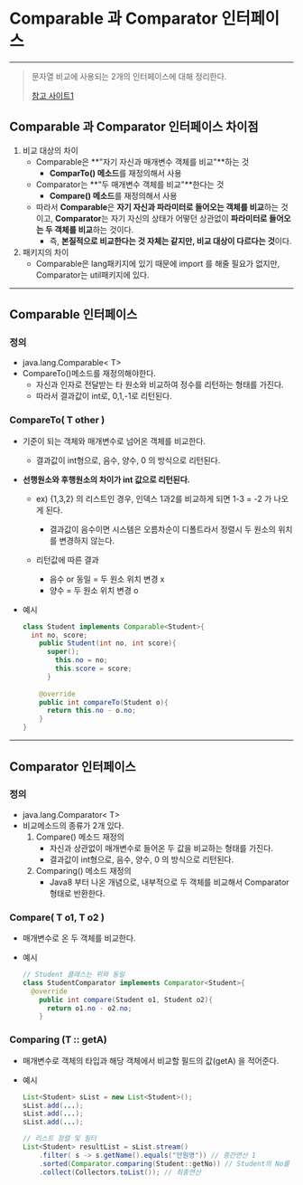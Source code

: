 # Comparable 과 Comparator 인터페이스 

---

>문자열 비교에 사용되는 2개의 인터페이스에 대해 정리한다. 
>
>[참고 사이트1](https://st-lab.tistory.com/243)

## Comparable 과 Comparator 인터페이스 차이점 

1. 비교 대상의 차이 
   - Comparable은 **"자기 자신과 매개변수 객체를 비교"**하는 것 
     - **ComparTo() 메소드**를 재정의해서 사용
   - Comparator는 **"두 매개변수 객체를 비교"**한다는 것
     - **Compare() 메소드**를 재정의해서 사용
   - 따라서 **Comparable**은 **자기 자신과 파라미터로 들어오는 객체를 비교**하는 것이고, **Comparator**는 자기 자신의 상태가 어떻던 상관없이 **파라미터로 들어오는 두 객체를 비교**하는 것이다. 
     - 즉, **본질적으로 비교한다는 것 자체는 같지만, 비교 대상이 다르다는 것**이다.
2. 패키지의 차이 
   - Comparable은 lang패키지에 있기 때문에 import 를 해줄 필요가 없지만, Comparator는 util패키지에 있다.

---

## Comparable 인터페이스 

### 정의

- java.lang.Comparable< T> 
- CompareTo()메소드를 재정의해야한다.
  - 자신과 인자로 전달받는 타 원소와 비교하여 정수를 리턴하는 형태를 가진다.
  - 따라서 결과값이 int로, 0,1,-1로 리턴된다. 


### CompareTo( T other )

- 기준이 되는 객체와 매개변수로 넘어온 객체를 비교한다.

  - 결과값이 int형으로, 음수, 양수, 0 의 방식으로 리턴된다. 

- **선행원소와 후행원소의 차이가 int 값으로 리턴된다.** 

  - ex) {1,3,2} 의 리스트인 경우, 인덱스 1과2를 비교하게 되면 1-3 = -2 가 나오게 된다.
    - 결과값이 음수이면 시스템은 오름차순이 디폴트라서 정렬시 두 원소의 위치를 변경하지 않는다. 

  - 리턴값에 따른 결과
    - 음수 or 동일 = 두 원소 위치 변경 x 
    - 양수 = 두 원소 위치 변경 o

- 예시

  ```java
  class Student implements Comparable<Student>{
  	int no, score;
      public Student(int no, int score){
      	super();
          this.no = no;
          this.score = score;
     	}
      
      @override
      public int compareTo(Student o){
      	return this.no - o.no;
      }
  }
  ```

  

---

## Comparator 인터페이스 

### 정의

- java.lang.Comparator< T> 
- 비교메소드의 종류가 2개 있다.
  1. Compare() 메소드 재정의
     - 자신과 상관없이 매개변수로 들어온 두 값을 비교하는 형태를 가진다. 
     - 결과값이 int형으로, 음수, 양수, 0 의 방식으로 리턴된다. 
  2. Comparing() 메소드 재정의
     - Java8 부터 나온 개념으로, 내부적으로 두 객체를 비교해서 Comparator 형태로 반환한다.

### Compare( T o1, T o2 )

- 매개변수로 온 두 객체를 비교한다.

- 예시

  ```java
  // Student 클래스는 위와 동일 
  class StudentComparator implements Comparator<Student>{
  	@override
      public int compare(Student o1, Student o2){
      	return o1.no - o2.no;
      }    
  ```

### Comparing (T :: getA)

- 매개변수로 객체의 타입과 해당 객체에서 비교할 필드의 값(getA) 을 적어준다.

- 예시

  ```java
  List<Student> sList = new List<Student>();
  sList.add(...);
  sList.add(...);
  sList.add(...);
  
  // 리스트 정렬 및 필터
  List<Student> resultList = sList.stream()
      .filter( s -> s.getName().equals("안원영")) // 중간연산 1
      .sorted(Comparator.comparing(Student::getNo)) // Student의 No를 기준으로 정렬한다. ==> 중간연산2
      .collect(Collectors.toList()); // 최종연산
  ```
  
  
